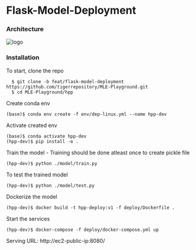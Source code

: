 # Flask-Model-Deployment

### Architecture

![logo](https://github.com/tigerrepository/MLE-Playground/blob/master/hpp/docker_deployement.jpg)


### Installation

To start, clone the repo
```
  $ git clone -b feat/flask-model-deployment https://github.com/tigerrepository/MLE-Playground.git
  $ cd MLE-Playground/hpp
```
Create conda env

```
(base)$ conda env create -f env/dep-linux.yml --name hpp-dev
```

Activate created env

```
(base)$ conda activate hpp-dev
(hpp-dev)$ pip install -e .
```

Train the model - Training should be done atleast once to create pickle file

```
(hpp-dev)$ python ./model/train.py
```

To test the trained model

```
(hpp-dev)$ python ./model/test.py
```

Dockerize the model

```
(hpp-dev)$ docker build -t hpp-deploy:v1 -f deploy/Dockerfile .
```

Start the services

```
(hpp-dev)$ docker-compose -f deploy/docker-compose.yml up
```


Serving URL: http://ec2-public-ip:8080/


